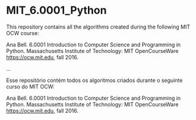 # MIT_6.0001_Python
This repository contains all the algorithms created during the following MIT OCW course:

Ana Bell. 6.0001 Introduction to Computer Science and Programming in Python. Massachusetts Institute of Technology: MIT OpenCourseWare https://ocw.mit.edu, fall 2016.

...

Esse repositório contém todos os algoritmos criados durante o seguinte curso do MIT OCW:

Ana Bell. 6.0001 Introduction to Computer Science and Programming in Python. Massachusetts Institute of Technology: MIT OpenCourseWare https://ocw.mit.edu, fall 2016.
